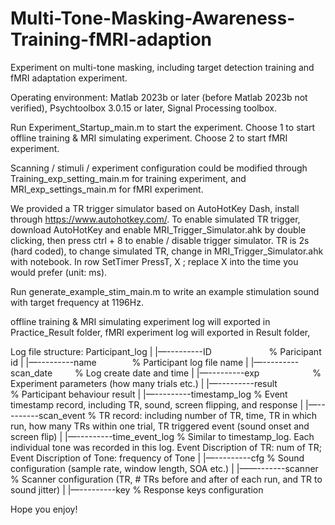 # Multi-Tone-Masking-Awareness-Training-fMRI-adaption
Experiment on multi-tone masking, including target detection training and fMRI adaptation experiment.

Operating environment: 
  Matlab 2023b or later  (before Matlab 2023b not verified), Psychtoolbox 3.0.15 or later, Signal Processing toolbox.

Run Experiment_Startup_main.m to start the experiment.
  Choose 1 to start offline training & MRI simulating experiment.
  Choose 2 to start fMRI experiment.

Scanning / stimuli / experiment configuration could be modified through Training_exp_setting_main.m for training experiment, and MRI_exp_settings_main.m for fMRI experiment.

We provided a TR trigger simulator based on AutoHotKey Dash, install through https://www.autohotkey.com/.
To enable simulated TR trigger, download AutoHotKey and enable MRI_Trigger_Simulator.ahk by double clicking, then press ctrl + 8 to enable / disable trigger simulator.
TR is 2s (hard coded), to change simulated TR, change in MRI_Trigger_Simulator.ahk with notebook. In row SetTimer PressT, X ; replace X into the time you would prefer (unit: ms).

Run generate_example_stim_main.m to write an example stimulation sound with target frequency at 1196Hz.

offline training & MRI simulating experiment log will exported in Practice_Result folder, fMRI experiment log will exported in Result folder, 

Log file structure:
Participant_log
|
|—---------ID               % Paricipant id
|
|—---------name             % Participant log file name
|
|—---------scan_date        % Log create date and time
|
|—---------exp              % Experiment parameters (how many trials etc.)
|
|—---------result           % Participant behaviour result
|
|—---------timestamp_log    % Event timestamp record, including TR, sound, screen flipping, and response
|
|—---------scan_event       % TR record: including number of TR, time, TR in which run, how many TRs within one trial, TR triggered event (sound onset and screen flip)
|
|—---------time_event_log   % Similar to timestamp_log. Each individual tone was recorded in this log. Event Discription of TR: num of TR; Event Discription of Tone: frequency of Tone
|
|—---------cfg              % Sound configuration (sample rate, window length, SOA etc.)
|
|——-------scanner           % Scanner configuration (TR, # TRs before and after of each run, and TR to sound jitter)
|
|—---------key              % Response keys configuration

Hope you enjoy!
